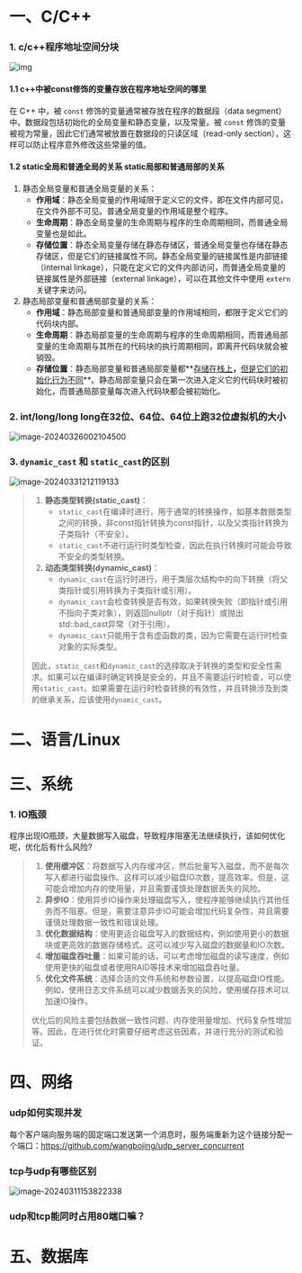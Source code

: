 # 一、C/C++

###  1. c/c++程序地址空间分块

![img](https://typora-dusong.oss-cn-chengdu.aliyuncs.com/v2-e793cc1f6a147aa3e955345a7da2d57e_r.jpg)

#### 1.1 c++中被const修饰的变量存放在程序地址空间的哪里

在 C++ 中，被 `const` 修饰的变量通常被存放在程序的数据段（data segment）中。数据段包括初始化的全局变量和静态变量，以及常量。被 `const` 修饰的变量被视为常量，因此它们通常被放置在数据段的只读区域（read-only section），这样可以防止程序意外修改这些常量的值。

#### 1.2 static全局和普通全局的关系 static局部和普通局部的关系

1. 静态全局变量和普通全局变量的关系：
   - **作用域**：静态全局变量的作用域限于定义它的文件，即在文件内部可见，在文件外部不可见。普通全局变量的作用域是整个程序。
   - **生命周期**：静态全局变量的生命周期与程序的生命周期相同，而普通全局变量也是如此。
   - **存储位置**：静态全局变量存储在静态存储区，普通全局变量也存储在静态存储区，但是它们的链接属性不同。静态全局变量的链接属性是内部链接（internal linkage），只能在定义它的文件内部访问，而普通全局变量的链接属性是外部链接（external linkage），可以在其他文件中使用 `extern` 关键字来访问。
2. 静态局部变量和普通局部变量的关系：
   - **作用域**：静态局部变量和普通局部变量的作用域相同，都限于定义它们的代码块内部。
   - **生命周期**：静态局部变量的生命周期与程序的生命周期相同，而普通局部变量的生命周期与其所在的代码块的执行周期相同，即离开代码块就会被销毁。
   - **存储位置**：静态局部变量和普通局部变量都**<u>存储在栈上</u>**，**<u>但是它们的初始化行为不同</u>**。静态局部变量只会在第一次进入定义它的代码块时被初始化，而普通局部变量每次进入代码块都会被初始化。

### 2. int/long/long long在32位、64位、64位上跑32位虚拟机的大小

![image-20240326002104500](https://typora-dusong.oss-cn-chengdu.aliyuncs.com/image-20240326002104500.png)



### 3. `dynamic_cast` 和 `static_cast`的区别

![image-20240331212119133](https://typora-dusong.oss-cn-chengdu.aliyuncs.com/image-20240331212119133.png)

> 1. **静态类型转换(static_cast)**：
>    - `static_cast`在编译时进行，用于通常的转换操作，如基本数据类型之间的转换，非const指针转换为const指针，以及父类指针转换为子类指针（不安全）。
>    - `static_cast`不进行运行时类型检查，因此在执行转换时可能会导致不安全的类型转换。
> 2. **动态类型转换(dynamic_cast)**：
>    - `dynamic_cast`在运行时进行，用于类层次结构中的向下转换（将父类指针或引用转换为子类指针或引用）。
>    - `dynamic_cast`会检查转换是否有效，如果转换失败（即指针或引用不指向子类对象），则返回nullptr（对于指针）或抛出std::bad_cast异常（对于引用）。
>    - `dynamic_cast`只能用于含有虚函数的类，因为它需要在运行时检查对象的实际类型。
>
> 因此，`static_cast`和`dynamic_cast`的选择取决于转换的类型和安全性需求。如果可以在编译时确定转换是安全的，并且不需要运行时检查，可以使用`static_cast`。如果需要在运行时检查转换的有效性，并且转换涉及到类的继承关系，应该使用`dynamic_cast`。

# 二、语言/Linux





# 三、系统

### 1. IO瓶颈

程序出现IO瓶颈，大量数据写入磁盘，导致程序阻塞无法继续执行，该如何优化呢，优化后有什么风险?

> 1. **使用缓冲区**：将数据写入内存缓冲区，然后批量写入磁盘，而不是每次写入都进行磁盘操作。这样可以减少磁盘IO次数，提高效率。但是，这可能会增加内存的使用量，并且需要谨慎处理数据丢失的风险。
> 2. **异步IO**：使用异步IO操作来处理磁盘写入，使程序能够继续执行其他任务而不阻塞。但是，需要注意异步IO可能会增加代码复杂性，并且需要谨慎处理数据一致性和错误处理。
> 3. **优化数据结构**：使用更适合磁盘写入的数据结构，例如使用更小的数据块或更高效的数据存储格式。这可以减少写入磁盘的数据量和IO次数。
> 4. **增加磁盘吞吐量**：如果可能的话，可以考虑增加磁盘的读写速度，例如使用更快的磁盘或者使用RAID等技术来增加磁盘吞吐量。
> 5. **优化文件系统**：选择合适的文件系统和参数设置，以提高磁盘IO性能。例如，使用日志文件系统可以减少数据丢失的风险，使用缓存技术可以加速IO操作。
>
> 优化后的风险主要包括数据一致性问题、内存使用量增加、代码复杂性增加等。因此，在进行优化时需要仔细考虑这些因素，并进行充分的测试和验证。





# 四、网络

### udp如何实现并发

每个客户端向服务端的固定端口发送第一个消息时，服务端重新为这个链接分配一个端口：https://github.com/wangbojing/udp_server_concurrent

### tcp与udp有哪些区别

![image-20240311153822338](https://typora-dusong.oss-cn-chengdu.aliyuncs.com/image-20240311153822338.png)

### udp和tcp能同时占用80端口嘛？

# 五、数据库

